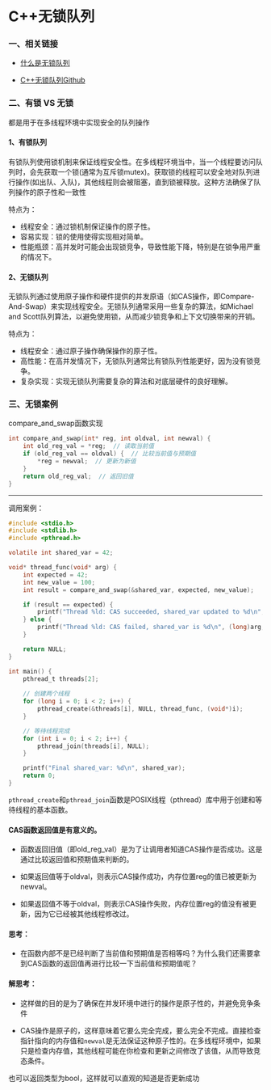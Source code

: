 # C++无锁队列

### 一、相关链接

- [什么是无锁队列](https://coolshell.cn/articles/8239.html)

- [C++无锁队列Github](https://github.com/cameron314/concurrentqueue)

### 二、有锁 VS 无锁

都是用于在多线程环境中实现安全的队列操作

#### 1、有锁队列

  有锁队列使用锁机制来保证线程安全性。在多线程环境当中，当一个线程要访问队列时，会先获取一个锁(通常为互斥锁mutex)。获取锁的线程可以安全地对队列进行操作(如出队、入队)，其他线程则会被阻塞，直到锁被释放。这种方法确保了队列操作的原子性和一致性

特点为：
- 线程安全：通过锁机制保证操作的原子性。
- 容易实现：锁的使用使得实现相对简单。
- 性能瓶颈：高并发时可能会出现锁竞争，导致性能下降，特别是在锁争用严重的情况下。

#### 2、无锁队列

无锁队列通过使用原子操作和硬件提供的并发原语（如CAS操作，即Compare-And-Swap）来实现线程安全。无锁队列通常采用一些复杂的算法，如Michael and Scott队列算法，以避免使用锁，从而减少锁竞争和上下文切换带来的开销。

特点为：
- 线程安全：通过原子操作确保操作的原子性。
- 高性能：在高并发情况下，无锁队列通常比有锁队列性能更好，因为没有锁竞争。
- 复杂实现：实现无锁队列需要复杂的算法和对底层硬件的良好理解。

### 三、无锁案例

compare_and_swap函数实现
```C
int compare_and_swap(int* reg, int oldval, int newval) {
    int old_reg_val = *reg;  // 读取当前值
    if (old_reg_val == oldval) {  // 比较当前值与预期值
        *reg = newval;  // 更新为新值
    }
    return old_reg_val;  // 返回旧值
}
```
---
调用案例：
```C
#include <stdio.h>
#include <stdlib.h>
#include <pthread.h>

volatile int shared_var = 42;

void* thread_func(void* arg) {
    int expected = 42;
    int new_value = 100;
    int result = compare_and_swap(&shared_var, expected, new_value);

    if (result == expected) {
        printf("Thread %ld: CAS succeeded, shared_var updated to %d\n", (long)arg, new_value);
    } else {
        printf("Thread %ld: CAS failed, shared_var is %d\n", (long)arg, result);
    }

    return NULL;
}

int main() {
    pthread_t threads[2];
    
    // 创建两个线程
    for (long i = 0; i < 2; i++) {
        pthread_create(&threads[i], NULL, thread_func, (void*)i);
    }

    // 等待线程完成
    for (int i = 0; i < 2; i++) {
        pthread_join(threads[i], NULL);
    }

    printf("Final shared_var: %d\n", shared_var);
    return 0;
}

```
`pthread_create`和`pthread_join`函数是POSIX线程（pthread）库中用于创建和等待线程的基本函数。

#### CAS函数返回值是有意义的。
- 函数返回旧值（即old_reg_val）是为了让调用者知道CAS操作是否成功。这是通过比较返回值和预期值来判断的。

- 如果返回值等于oldval，则表示CAS操作成功，内存位置reg的值已被更新为newval。
- 如果返回值不等于oldval，则表示CAS操作失败，内存位置reg的值没有被更新，因为它已经被其他线程修改过。

#### 思考：
- 在函数内部不是已经判断了当前值和预期值是否相等吗？为什么我们还需要拿到CAS函数的返回值再进行比较一下当前值和预期值呢？

#### 解思考：
- 这样做的目的是为了确保在并发环境中进行的操作是原子性的，并避免竞争条件

- CAS操作是原子的，这样意味着它要么完全完成，要么完全不完成。直接检查指针指向的内存值和`newval`是无法保证这种原子性的。在多线程环境中，如果只是检查内存值，其他线程可能在你检查和更新之间修改了该值，从而导致竞态条件。

也可以返回类型为bool，这样就可以直观的知道是否更新成功

